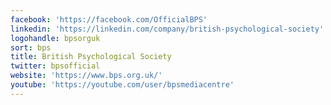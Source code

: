 ```yaml
---
facebook: 'https://facebook.com/OfficialBPS'
linkedin: 'https://linkedin.com/company/british-psychological-society'
logohandle: bpsorguk
sort: bps
title: British Psychological Society
twitter: bpsofficial
website: 'https://www.bps.org.uk/'
youtube: 'https://youtube.com/user/bpsmediacentre'
---
```

